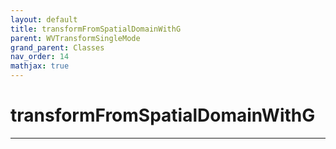 ```yaml
---
layout: default
title: transformFromSpatialDomainWithG
parent: WVTransformSingleMode
grand_parent: Classes
nav_order: 14
mathjax: true
---
```


#  transformFromSpatialDomainWithG




---

